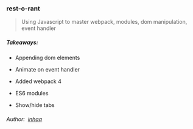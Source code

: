### rest-o-rant

> Using Javascript to master webpack, modules, dom manipulation, event handler

##### Takeaways:

-   Appending dom elements
    
-   Animate on event handler
    
-   Added webpack 4
    
-   ES6 modules
    
-   Show/hide tabs
    

###### Author:  [inhaq](https://github.com/inhaq)
